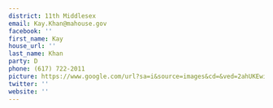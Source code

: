 ```yaml
---
district: 11th Middlesex
email: Kay.Khan@mahouse.gov
facebook: ''
first_name: Kay
house_url: ''
last_name: Khan
party: D
phone: (617) 722-2011
picture: https://www.google.com/url?sa=i&source=images&cd=&ved=2ahUKEwiuk73Wj9jgAhUoTt8KHZdeByIQjRx6BAgBEAU&url=https%3A%2F%2Fthearcofmass.org%2Finsiders-view-kay-khan%2F&psig=AOvVaw2RT0RcvGAJ4nAvMSnDZCJU&ust=1551226633206963
twitter: ''
website: ''
---
```

